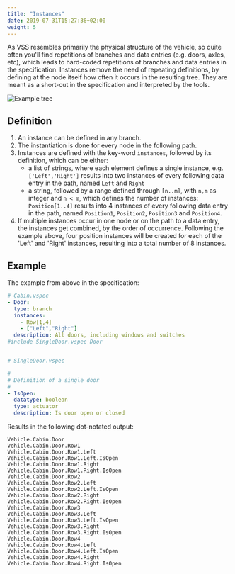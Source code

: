 ```yaml
---
title: "Instances"
date: 2019-07-31T15:27:36+02:00
weight: 5
---
```


As VSS resembles primarily the physical structure of the vehicle, so
quite often you'll find repetitions of branches and data entries
(e.g. doors, axles, etc), which leads to hard-coded repetitions of
branches and data entries in the specification. Instances remove the need of
repeating definitions, by defining at the node itself how often it occurs in
the resulting tree. They are meant as a short-cut in the specification and
interpreted by the tools.

![Example tree](/vehicle_signal_specification/images/instances.png?width=60pc)



## Definition

1. An instance can be defined in any branch.
2. The instantiation is done for every node in the following path.
3. Instances are defined with the key-word `instances`, followed by its
   definition, which can be either:
   * a list of strings, where each element defines a single instance, e.g.
     `['Left','Right']` results into two instances of every following
     data entry in the path, named `Left` and `Right`
   * a string, followed by a range defined through `[n..m]`, with `n,m` as integer and `n < m`, which defines the number of instances:
     `Position[1..4]` results into 4 instances of every following
     data entry in the path, named `Position1`, `Position2`, `Position3`
     and `Position4`.
4. If multiple instances occur in one node or on the path to a data entry,
   the instances get combined, by the order of occurrence. Following the example above,
   four position instances will be created for each of the 'Left' and 'Right' instances,
   resulting into a total number of 8 instances.

## Example

The example from above in the specification:

```YAML
# Cabin.vspec
- Door:
  type: branch
  instances:
    - Row[1,4]
    - ["Left","Right"]
  description: All doors, including windows and switches
#include SingleDoor.vspec Door


# SingleDoor.vspec

#
# Definition of a single door
#
- IsOpen:
  datatype: boolean
  type: actuator
  description: Is door open or closed
```

Results in the following dot-notated output:

```
Vehicle.Cabin.Door
Vehicle.Cabin.Door.Row1
Vehicle.Cabin.Door.Row1.Left
Vehicle.Cabin.Door.Row1.Left.IsOpen
Vehicle.Cabin.Door.Row1.Right
Vehicle.Cabin.Door.Row1.Right.IsOpen
Vehicle.Cabin.Door.Row2
Vehicle.Cabin.Door.Row2.Left
Vehicle.Cabin.Door.Row2.Left.IsOpen
Vehicle.Cabin.Door.Row2.Right
Vehicle.Cabin.Door.Row2.Right.IsOpen
Vehicle.Cabin.Door.Row3
Vehicle.Cabin.Door.Row3.Left
Vehicle.Cabin.Door.Row3.Left.IsOpen
Vehicle.Cabin.Door.Row3.Right
Vehicle.Cabin.Door.Row3.Right.IsOpen
Vehicle.Cabin.Door.Row4
Vehicle.Cabin.Door.Row4.Left
Vehicle.Cabin.Door.Row4.Left.IsOpen
Vehicle.Cabin.Door.Row4.Right
Vehicle.Cabin.Door.Row4.Right.IsOpen
```
